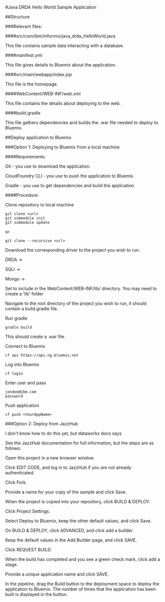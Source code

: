 #Java DRDA Hello World Sample Application

##Structure

###Relevant files:

####src/com/ibm/informix/java_drda_HelloWorld.java

This file contains sample data interacting with a database.

####manifest.yml

This file gives details to Bluemix about the application.

####src/main/webapp/index.jsp

This file is the homepage.

####WebContent/WEB-INF/web.xml

This file contains the details about deploying to the web.

####build.gradle

This file gathers dependencies and builds the .war file needed to deploy to Bluemix.

##Deploy application to Bluemix

###Option 1: Deploying to Bluemix from a local machine

####Requirements:

Git - you use to download the application. <Link to download Git>

CloudFoundry CLI -  you use to push the application to Bluemix. <Link to download CLI>

Gradle -  you use to get dependencies and build the application. <Link to download Gradle>

####Procedure:

Clone repository to local machine
	
	git clone <url>
	git submodule init
	git submodule update

or 

	git clone --recursive <url>

	
Download the corresponding driver to the project you wish to run.

DRDA -> <link>

SQLI -> <link>

Mongo -> <compile gradle>

Set to include in the WebContent/WEB-INF/lib/ directory. You may need to create a 'lib' folder

Navigate to the root directory of the project you wish to run, it should contain a build.gradle file.

Run gradle
	
	gradle build
	
This should create a .war file.
	
Connect to Bluemix
	
	cf api https://api.ng.bluemix.net
	
Log into Bluemix
	
	cf login
	
Enter user and pass
	
	jondoe@ibm.com
	password
	
Push application
	
	cf push <YourAppName>

###Option 2: Deploy from JazzHub

I don't know how to do this yet, but dataworks docs says

See the JazzHub documentation for full information, but the steps are as follows:

Open this project in a new browser window.

Click EDIT CODE, and log in to JazzHub if you are not already authenticated.

Click Fork.

Provide a name for your copy of the sample and click Save.

When the project is copied into your repository, click BUILD & DEPLOY.

Click Project Settings.

Select Deploy to Bluemix, keep the other default values, and click Save.

On BUILD & DEPLOY, click ADVANCED, and click add a builder.

Keep the default values in the Add Builder page, and click SAVE.

Click REQUEST BUILD.

When the build has completed and you see a green check mark, click add a stage.

Provide a unique application name and click SAVE.

In the pipeline, drag the Build button to the deployment space to deploy the application to Bluemix. The number of times that the application has been built is displayed in the button.
